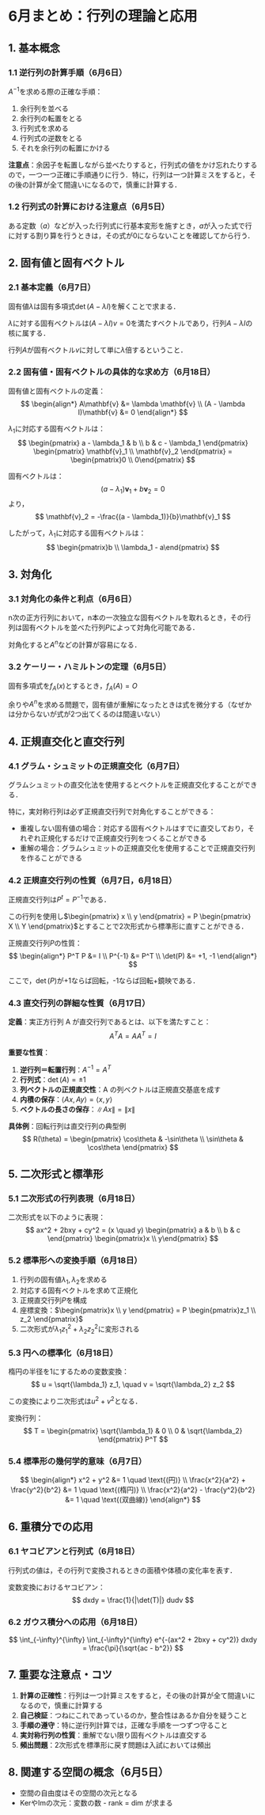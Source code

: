 # 6月まとめ：行列の理論と応用

## 1. 基本概念

### 1.1 逆行列の計算手順（6月6日）
$A^{-1}$を求める際の正確な手順：

1. 余行列を並べる
2. 余行列の転置をとる
3. 行列式を求める
4. 行列式の逆数をとる
5. それを余行列の転置にかける

**注意点**：余因子を転置しながら並べたりすると，行列式の値をかけ忘れたりするので，一つ一つ正確に手順通りに行う．特に，行列は一つ計算ミスをすると，その後の計算が全て間違いになるので，慎重に計算する．

### 1.2 行列式の計算における注意点（6月5日）
ある定数（$a$）などが入った行列式に行基本変形を施すとき，$a$が入った式で行に対する割り算を行うときは，その式が$0$にならないことを確認してから行う．

## 2. 固有値と固有ベクトル

### 2.1 基本定義（6月7日）
固有値$\lambda$は固有多項式$\det(A - \lambda I)$を解くことで求まる．

$\lambda$に対する固有ベクトルは$(A - \lambda I)v = 0$を満たすベクトルであり，行列$A - \lambda I$の核に属する．

行列$A$が固有ベクトル$v$に対して単に$\lambda$倍するということ．

### 2.2 固有値・固有ベクトルの具体的な求め方（6月18日）
固有値と固有ベクトルの定義：
$$
\begin{align*}
    A\mathbf{v} &= \lambda \mathbf{v} \\
    (A - \lambda I)\mathbf{v} &= 0
\end{align*}
$$

$\lambda_1$に対応する固有ベクトルは：
$$
\begin{pmatrix}
a - \lambda_1 & b \\
b & c - \lambda_1
\end{pmatrix} \begin{pmatrix}
\mathbf{v}_1 \\
\mathbf{v}_2
\end{pmatrix} = \begin{pmatrix}0 \\
0\end{pmatrix}
$$

固有ベクトルは：
$$
(a - \lambda_1)\mathbf{v}_1 + b\mathbf{v}_2 = 0
$$
より，
$$
\mathbf{v}_2 = -\frac{(a - \lambda_1)}{b}\mathbf{v}_1
$$

したがって，$\lambda_1$に対応する固有ベクトルは：
$$
\begin{pmatrix}b \\
\lambda_1 - a\end{pmatrix}
$$

## 3. 対角化

### 3.1 対角化の条件と利点（6月6日）
n次の正方行列において，n本の一次独立な固有ベクトルを取れるとき，その行列は固有ベクトルを並べた行列$P$によって対角化可能である．

対角化すると$A^n$などの計算が容易になる．

### 3.2 ケーリー・ハミルトンの定理（6月5日）
固有多項式を$f_A(x)$とするとき，$f_A(A) = O$

余りや$A^n$を求める問題で，固有値が重解になったときは式を微分する（なぜかは分からないが式が2つ出てくるのは間違いない）

## 4. 正規直交化と直交行列

### 4.1 グラム・シュミットの正規直交化（6月7日）
グラムシュミットの直交化法を使用するとベクトルを正規直交化することができる．

特に，実対称行列は必ず正規直交行列で対角化することができる：
- 重複しない固有値の場合：対応する固有ベクトルはすでに直交しており，それぞれ正規化するだけで正規直交行列をつくることができる
- 重解の場合：グラムシュミットの正規直交化を使用することで正規直交行列を作ることができる

### 4.2 正規直交行列の性質（6月7日，6月18日）
正規直交行列は$P^t = P^{-1}$である．

この行列を使用し$\begin{pmatrix} x \\ y \end{pmatrix} = P \begin{pmatrix} X \\ Y \end{pmatrix}$とすることで2次形式から標準形に直すことができる．

正規直交行列$P$の性質：
$$
\begin{align*}
P^T P &= I \\
P^{-1} &= P^T \\
\det(P) &= +1, -1
\end{align*}
$$

ここで，$\det(P)$が+1ならば回転，-1ならば回転+鏡映である．

### 4.3 直交行列の詳細な性質（6月17日）
**定義**：実正方行列 A が直交行列であるとは、以下を満たすこと：
$$
A^T A = AA^T = I
$$

**重要な性質**：
1. **逆行列＝転置行列**：$A^{-1} = A^T$
2. **行列式**：$\det(A) = \pm 1$
3. **列ベクトルの正規直交性**：A の列ベクトルは正規直交基底を成す
4. **内積の保存**：$\langle Ax, Ay \rangle = \langle x, y \rangle$
5. **ベクトルの長さの保存**：$\|Ax\| = \|x\|$

**具体例**：回転行列は直交行列の典型例
$$
R(\theta) = \begin{pmatrix}
\cos\theta & -\sin\theta \\
\sin\theta & \cos\theta
\end{pmatrix}
$$

## 5. 二次形式と標準形

### 5.1 二次形式の行列表現（6月18日）
二次形式を以下のように表現：
$$
ax^2 + 2bxy + cy^2 = (x \quad y) \begin{pmatrix}
a & b \\
b & c
\end{pmatrix} \begin{pmatrix}x \\
y\end{pmatrix}
$$

### 5.2 標準形への変換手順（6月18日）
1. 行列の固有値$\lambda_1, \lambda_2$を求める
2. 対応する固有ベクトルを求めて正規化
3. 正規直交行列$P$を構成
4. 座標変換：$\begin{pmatrix}x \\ y \end{pmatrix} = P \begin{pmatrix}z_1 \\ z_2 \end{pmatrix}$
5. 二次形式が$\lambda_1 z_1^2 + \lambda_2 z_2^2$に変形される

### 5.3 円への標準化（6月18日）
楕円の半径を1にするための変数変換：
$$
u = \sqrt{\lambda_1} z_1, \quad v = \sqrt{\lambda_2} z_2
$$

この変換により二次形式は$u^2 + v^2$となる．

変換行列：
$$
T = \begin{pmatrix} \sqrt{\lambda_1} & 0 \\
0 & \sqrt{\lambda_2} \end{pmatrix} P^T
$$

### 5.4 標準形の幾何学的意味（6月7日）
$$
\begin{align*}
x^2 + y^2 &= 1 \quad \text{(円)} \\
\frac{x^2}{a^2} + \frac{y^2}{b^2} &= 1 \quad \text{(楕円)} \\
\frac{x^2}{a^2} - \frac{y^2}{b^2} &= 1 \quad \text{(双曲線)}
\end{align*}
$$

## 6. 重積分での応用

### 6.1 ヤコビアンと行列式（6月18日）
行列式の値は，その行列で変換されるときの面積や体積の変化率を表す．

変数変換におけるヤコビアン：
$$
dxdy = \frac{1}{|\det(T)|} dudv
$$

### 6.2 ガウス積分への応用（6月18日）
$$
\int_{-\infty}^{\infty} \int_{-\infty}^{\infty} e^{-(ax^2 + 2bxy + cy^2)} dxdy = \frac{\pi}{\sqrt{ac - b^2}}
$$

## 7. 重要な注意点・コツ

1. **計算の正確性**：行列は一つ計算ミスをすると，その後の計算が全て間違いになるので，慎重に計算する
2. **自己検証**：つねにこれであっているのか，整合性はあるか自分を疑うこと
3. **手順の遵守**：特に逆行列計算では，正確な手順を一つずつ守ること
4. **実対称行列の性質**：重解でない限り固有ベクトルは直交する
5. **頻出問題**：2次形式を標準形に戻す問題は入試においては頻出

## 8. 関連する空間の概念（6月5日）
- 空間の自由度はその空間の次元となる
- KerやImの次元：変数の数 - rank = dim が求まる
